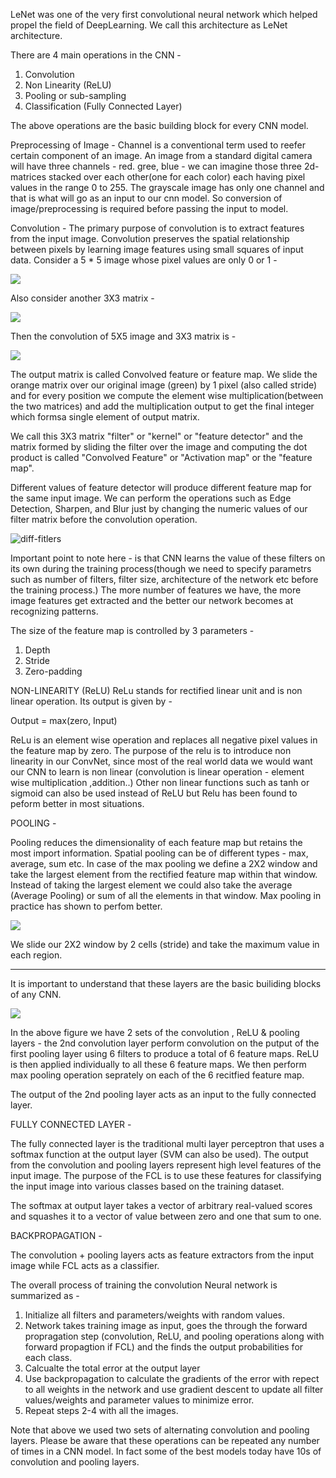 LeNet was one of the very first convolutional neural network which helped propel the field of DeepLearning. We call this architecture as LeNet architecture.

There are 4 main operations in the CNN - 
1. Convolution
2. Non Linearity (ReLU)
3. Pooling or sub-sampling
4. Classification (Fully Connected Layer)

The above operations are the basic building block for every CNN model.

Preprocessing of Image - 
Channel is a conventional term used to reefer certain component of an image. An image from a standard digital camera will have three channels - red. gree, blue - we can imagine those three 2d-matrices stacked over each other(one for each color) each having pixel values in the range 0 to 255.
The grayscale image has only one channel and that is what will go as an input to our cnn model. So conversion of image/preprocessing is required before passing the input to model.


Convolution - 
The primary purpose of convolution is to extract features from the input image. Convolution preserves the spatial relationship between pixels by learning image features using small squares of input data. 
Consider a 5 * 5 image whose pixel values are only 0 or 1  - 

![](images/img-matrix.png?raw=true)

Also consider another 3X3 matrix  - 

![](images/kernel-matrix.png?raw=true)

Then the convolution of 5X5 image and 3X3 matrix is - 

![](images/convolved-image.png?raw=true)

The output matrix is called Convolved feature or feature map. We slide the orange matrix over our original image (green) by 1 pixel (also called stride) and for every position we compute the element wise multiplication(between the two matrices) and add the multiplication output to get the final integer which formsa single element of output matrix. 

We call this 3X3 matrix "filter" or  "kernel" or "feature detector" and the matrix formed by sliding the filter over the image and computing the dot product is called "Convolved Feature"  or "Activation map" or the "feature map".

Different values of feature detector will produce different feature map for the same input image. We can perform the operations such as Edge Detection, Sharpen, and Blur just by changing the numeric values of our filter matrix before the convolution operation.

![diff-fitlers](images/diff-filters.png?raw=true)

Important point to note here - is that CNN learns the value of these filters on its own during the training process(though we need to specify parametrs such as number of filters, filter size, architecture of the network etc before the training process.) The more number of features we have, the more image features get extracted and the better our network becomes at recognizing patterns.

The size of the feature map is controlled by 3 parameters - 
1. Depth
2. Stride 
3. Zero-padding

NON-LINEARITY (ReLU)
ReLu stands for rectified linear unit and is non linear operation. Its output is given by - 

Output = max(zero, Input)

ReLu is an element wise operation and replaces all negative pixel values in the feature map by zero. The purpose of the relu is to introduce non linearity in our ConvNet, since most of the real world data we would want our CNN to learn is non linear (convolution is linear operation - element wise multiplication ,addition..)
Other non linear functions such as tanh or sigmoid can also be used instead of ReLU but Relu has been found to peform better in most situations.

POOLING - 

Pooling reduces the dimensionality of each feature map but retains the most import information. Spatial pooling can be of different types - max, average, sum etc.
In case of the max pooling we define a 2X2 window and take the largest element from the rectified feature map within that window. Instead of taking the largest element we could also take the average (Average Pooling) or sum of all the elements in that window. Max pooling in practice has shown to perfom better.

![](images/max-pooling.png?raw=true)

We slide our 2X2 window by 2 cells (stride) and take the maximum value in each region. 

  ------ 


It is important to understand that these layers are the basic builiding blocks of any CNN. 

![](images/simple-cnn-model.png?raw=true)

In the above figure we have 2 sets of the convolution , ReLU & pooling layers - the 2nd convolution layer perform convolution on the putput of the first pooling layer using 6 filters to produce a total of 6 feature maps. ReLU is then applied individually to all these 6 feature maps. We then perform max pooling operation seprately on each of the 6 recitfied feature map.

The output of the 2nd pooling layer acts as an input to the fully connected layer.

FULLY CONNECTED LAYER - 


The fully connected layer is the traditional multi layer perceptron that uses a softmax function at the output layer (SVM can also be used). 
The output from the convolution and pooling layers represent high level features of the input image. The purpose of the FCL is to use these features for classifying the input image into various classes based on the training dataset.

The softmax at output layer takes a vector of arbitrary real-valued scores and squashes it to a vector of value between zero and one that sum to one.


BACKPROPAGATION - 

The convolution + pooling layers acts as feature extractors from the input image while FCL acts as a classifier. 

The overall process of training the convolution Neural network is summarized as - 

1. Initialize all filters and parameters/weights with random values.
2. Network takes training image as input, goes the through the forward propragation step (convolution, ReLU, and pooling operations along with forward propagtion if FCL) and the finds the output probabilities for each class.
3. Calcualte the total error at the output layer 
4. Use backpropagation to calculate the gradients of the error with repect to all weights in the network and use gradient descent to update all filter values/weights and parameter values to minimize error.
5. Repeat steps 2-4 with all the images.


Note that above we used two sets of alternating convolution and pooling layers. Please be aware that these operations can be repeated any number of times in a CNN model. In fact some of the best models today have 10s of convolution and pooling layers.


